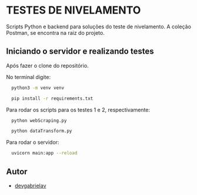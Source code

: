 
# TESTES DE NIVELAMENTO 
Scripts Python e backend para soluções do teste de nivelamento.
A coleção Postman, se encontra na raiz do projeto.


## Iniciando o servidor e realizando testes

Após fazer o clone do repositório.

No terminal digite:

```bash
  python3 -m venv venv 
```

```bash
  pip install -r requirements.txt
```

Para rodar os scripts para os testes 1 e 2, respectivamente:

```bash
  python webScraping.py  
```

```bash
  python dataTransform.py 
```


Para rodar o servidor:

```bash
  uvicorn main:app --reload
```
## Autor

- [devgabrielav](https://github.com/devgabrielav)

